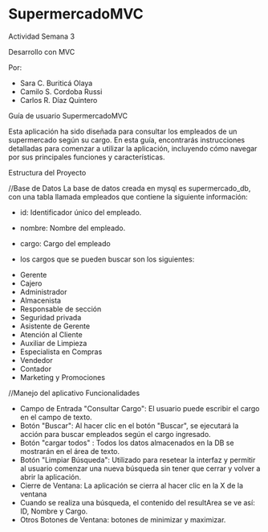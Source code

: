 # SupermercadoMVC
 Actividad Semana 3

 Desarrollo con MVC

 Por: 
* Sara C. Buriticá Olaya  
* Camilo S. Cordoba Russi
* Carlos R.  Díaz Quintero

Guía de usuario SupermercadoMVC

Esta aplicación ha sido diseñada para consultar los empleados de un supermercado según su cargo. 
En esta guía, encontrarás instrucciones detalladas para comenzar a utilizar la aplicación, incluyendo cómo navegar por sus principales funciones y características.


Estructura del Proyecto

//Base de Datos
La base de datos creada en mysql es supermercado_db, con una tabla llamada empleados que contiene la siguiente información:

* id: Identificador único del empleado.
* nombre: Nombre del empleado.
* cargo: Cargo del empleado 

* los cargos que se pueden buscar son los siguientes: 
- Gerente
- Cajero
- Administrador
- Almacenista
- Responsable de sección
- Seguridad privada
- Asistente de Gerente
- Atención al Cliente
- Auxiliar de Limpieza
- Especialista en Compras
- Vendedor
- Contador
- Marketing y Promociones


//Manejo del aplicativo
Funcionalidades
* Campo de Entrada "Consultar Cargo": El usuario puede escribir el cargo en el campo de texto.
* Botón "Buscar": Al hacer clic en el botón "Buscar", se ejecutará la acción para buscar empleados según el cargo ingresado.
* Botón "cargar todos" : Todos los datos almacenados en la DB se mostrarán en el área de texto. 
* Botón "Limpiar Búsqueda":  Utilizado para resetear la interfaz y permitir al usuario comenzar una nueva búsqueda sin tener que cerrar y volver a abrir la aplicación.
* Cierre de Ventana: La aplicación se cierra al hacer clic en la X de la ventana
* Cuando se realiza una búsqueda, el contenido del resultArea se ve así: ID, Nombre y Cargo. 
* Otros Botones de Ventana:  botones de minimizar y maximizar.

